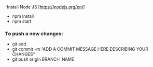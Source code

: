 -Install Node JS [https://nodejs.org/en/]

<!-- 
- If you want to build from Scratch
- npm init -y //creates package.json
- npm install react react-dom
- npm install @babel/core @babel/preset-env @babel/preset-react babel-loader
- npm install webpack webpack-cli webpack-dev-server
- npm install -g webpack-dev-server
- npm install html-webpack-plugin 
- App built using:
- Created with npm init react-app techZilla-->

- npm install
- npm start
<!-- - npm run build
- npm test
- npm run eject-->

### To push a new changes: 
- git add .
- git commit -m "ADD A COMMIT MESSAGE HERE DESCRIBING YOUR CHANGES"
- git push origin BRANCH_NAME
